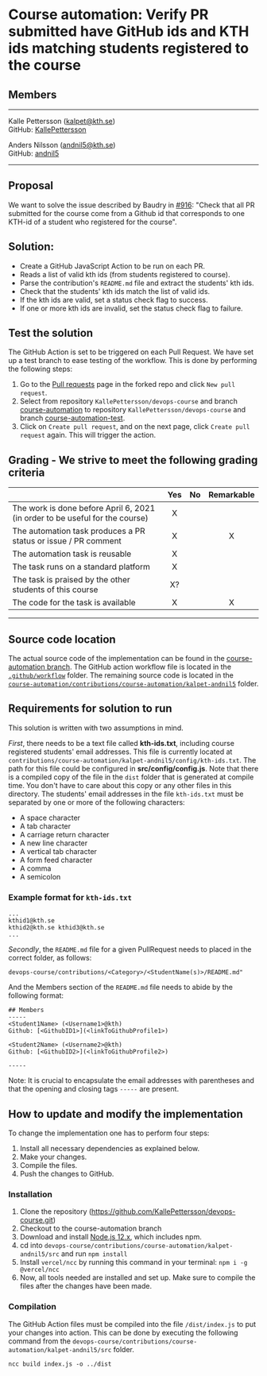 # Course automation: Verify PR submitted have GitHub ids and KTH ids matching students registered to the course

## Members
-----
Kalle Pettersson (kalpet@kth.se)  
GitHub: [KallePettersson](https://github.com/KallePettersson)

Anders Nilsson (andnil5@kth.se)  
GitHub: [andnil5](https://github.com/andnil5)

-----

## Proposal
We want to solve the issue described by Baudry in [#916](https://github.com/KTH/devops-course/issues/916): "Check that all PR submitted for the course come from a Github id that corresponds to one KTH-id of a student who registered for the course".

## Solution:
* Create a GitHub JavaScript Action to be run on each PR.
* Reads a list of valid kth ids (from students registered to course).
* Parse the contribution's `README.md` file and extract the students' kth ids.
* Check that the students' kth ids match the list of valid ids.
* If the kth ids are valid, set a status check flag to success.
* If one or more kth ids are invalid, set the status check flag to failure.


## Test the solution
The GitHub Action is set to be triggered on each Pull Request. We have set up a test branch to ease testing of the workflow. This is done by performing the following steps:
1. Go to the [Pull requests](https://github.com/KallePettersson/devops-course/pulls) page in the forked repo and click `New pull request`.
2. Select from repository `KallePettersson/devops-course` and branch [course-automation](https://github.com/KallePettersson/devops-course/tree/course-automation) to repository `KallePettersson/devops-course` and branch [course-automation-test](https://github.com/KallePettersson/devops-course/tree/course-automation-test).
3. Click on `Create pull request`, and on the next page, click `Create pull request` again. This will trigger the action.

## Grading - We strive to meet the following grading criteria

| | Yes | No | Remarkable |
|---|:-:|:-:|:-:|
| The work is done before April 6, 2021 (in order to be useful for the course) | X | | |
| The automation task produces a PR status or issue / PR comment | X | | X |
| The automation task is reusable | X | | |
| The task runs on a standard platform | X | | |
|The task is praised by the other students of this course | X? |  |  |
| The code for the task is available | X | | X |
----

## Source code location
The actual source code of the implementation can be found in the [course-automation branch](https://github.com/KallePettersson/devops-course/tree/course-automation/contributions/course-automation/kalpet-andnil5). The GitHub action workflow file is located in the [`.github/workflow`](https://github.com/KallePettersson/devops-course/tree/course-automation/.github/workflows) folder. The remaining source code is located in the [`course-automation/contributions/course-automation/kalpet-andnil5`](https://github.com/KallePettersson/devops-course/tree/course-automation/contributions/course-automation/kalpet-andnil5) folder.

## Requirements for solution to run
This solution is written with two assumptions in mind. 

*First*, there needs to be a text file called **kth-ids.txt**, including course registered students' email addresses. This file is currently located at `contributions/course-automation/kalpet-andnil5/config/kth-ids.txt`. The path for this file could be configured in **src/config/config.js**. Note that there is a compiled copy of the file in the `dist` folder that is generated at compile time. You don't have to care about this copy or any other files in this directory. The students' email addresses in the file `kth-ids.txt` must be separated by one or more of the following characters:
* A space character
* A tab character
* A carriage return character
* A new line character
* A vertical tab character
* A form feed character
* A comma 
* A semicolon

### Example format for `kth-ids.txt`
````
...
kthid1@kth.se
kthid2@kth.se kthid3@kth.se     
...
````

*Secondly*, the `README.md` file for a given PullRequest needs to placed in the correct folder, as follows:
````
devops-course/contributions/<Category>/<StudentName(s)>/README.md"
````
And the Members section of the `README.md` file needs to abide by the following format:
````
## Members
-----
<Student1Name> (<Username1>@kth)
Github: [<GithubID1>](<linkToGithubProfile1>)

<Student2Name> (<Username2>@kth)
Github: [<GithubID2>](<linkToGithubProfile2>)

-----
````
Note: It is crucial to encapsulate the email addresses with parentheses and that the opening and closing tags `-----` are present.

## How to update and modify the implementation

To change the implementation one has to perform four steps:
1. Install all necessary dependencies as explained below.
2. Make your changes.
3. Compile the files.
4. Push the changes to GitHub.

### Installation
1. Clone the repository (https://github.com/KallePettersson/devops-course.git)  
2. Checkout to the course-automation branch
3. Download and install [Node.js 12.x](https://nodejs.org/en/download/current/), which includes npm.
4. cd into `devops-course/contributions/course-automation/kalpet-andnil5/src` and run `npm install`
5. Install `vercel/ncc` by running this command in your terminal: `npm i -g @vercel/ncc`
6. Now, all tools needed are installed and set up. Make sure to compile the files after the changes have been made.

### Compilation
The GitHub Action files must be compiled into the file `/dist/index.js` to put your changes into action. This can be done by executing the following command from the `devops-course/contributions/course-automation/kalpet-andnil5/src` folder.
```
ncc build index.js -o ../dist
```
